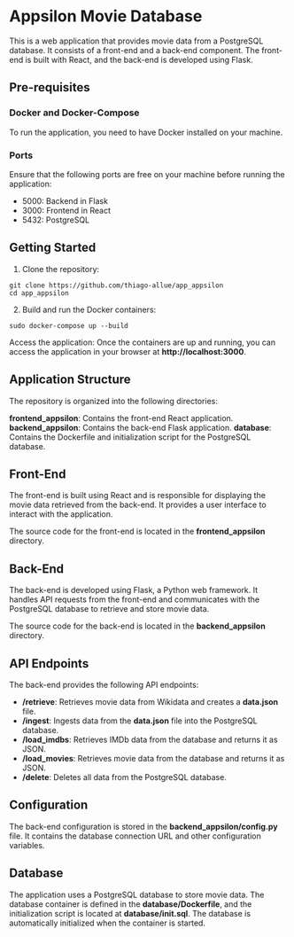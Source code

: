 # Appsilon Movie Database

This is a web application that provides movie data from a PostgreSQL database. It consists of a front-end and a back-end component. The front-end is built with React, and the back-end is developed using Flask.

## Pre-requisites
### Docker and Docker-Compose
To run the application, you need to have Docker installed on your machine.

### Ports
Ensure that the following ports are free on your machine before running the application:

- 5000: Backend in Flask
- 3000: Frontend in React
- 5432: PostgreSQL

## Getting Started

1. Clone the repository:

```shell
git clone https://github.com/thiago-allue/app_appsilon
cd app_appsilon
```

2. Build and run the Docker containers:
```shell
sudo docker-compose up --build
```

Access the application:
Once the containers are up and running, you can access the application in your browser at **http://localhost:3000**.

## Application Structure
The repository is organized into the following directories:

**frontend_appsilon**: Contains the front-end React application.
**backend_appsilon**: Contains the back-end Flask application.
**database**: Contains the Dockerfile and initialization script for the PostgreSQL database.

## Front-End
The front-end is built using React and is responsible for displaying the movie data retrieved from the back-end. It provides a user interface to interact with the application.

The source code for the front-end is located in the **frontend_appsilon** directory.

## Back-End
The back-end is developed using Flask, a Python web framework. It handles API requests from the front-end and communicates with the PostgreSQL database to retrieve and store movie data.

The source code for the back-end is located in the **backend_appsilon** directory.

## API Endpoints
The back-end provides the following API endpoints:

- **/retrieve**: Retrieves movie data from Wikidata and creates a **data.json** file.
- **/ingest**: Ingests data from the **data.json** file into the PostgreSQL database.
- **/load_imdbs**: Retrieves IMDb data from the database and returns it as JSON.
- **/load_movies**: Retrieves movie data from the database and returns it as JSON.
- **/delete**: Deletes all data from the PostgreSQL database.
 
## Configuration
The back-end configuration is stored in the **backend_appsilon/config.py** file. It contains the database connection URL and other configuration variables.

## Database
The application uses a PostgreSQL database to store movie data. The database container is defined in the **database/Dockerfile**, and the initialization script is located at **database/init.sql**. The database is automatically initialized when the container is started.
